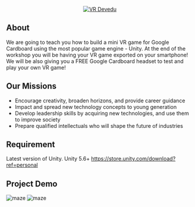 <p align="center">
  <a href="https://www.vrdevedu.com/"><img src="https://github.com/VR-Devedu/VR-Devedu-2017/blob/master/Images/banner.png" alt="VR Devedu"></a>
</p>

## About
We are going to teach you how to build a mini VR game for Google Cardboard using the most popular game engine - Unity. At the end of the workshop you will be having your VR game exported on your smartphone! We will be also giving you a FREE Google Cardboard headset to test and play your own VR game!

## Our Missions
* Encourage creativity, broaden horizons, and provide career guidance
* Impact and spread new technology concepts to young generation
* Develop leadership skills by acquiring new technologies, and use them to improve society
* Prepare qualified intellectuals who will shape the future of industries

## Requirement
Latest version of Unity. Unity 5.6+ <a src="https://store.unity.com/download?ref=personal">https://store.unity.com/download?ref=personal</a>

## Project Demo
![maze](/Images/maze.png)
![maze](/Images/forest.png)
